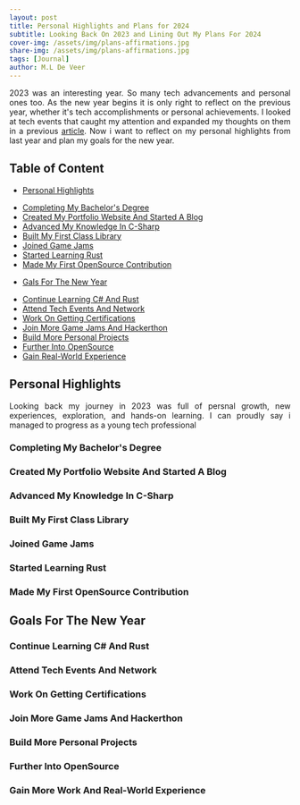 ```yaml
---
layout: post
title: Personal Highlights and Plans for 2024
subtitle: Looking Back On 2023 and Lining Out My Plans For 2024
cover-img: /assets/img/plans-affirmations.jpg
share-img: /assets/img/plans-affirmations.jpg
tags: [Journal]
author: M.L De Veer
---
```


<div align="justify">2023 was an interesting year. So many tech advancements and personal ones too. As the new year begins it is only right to reflect on the previous year, whether it's tech accomplishments or personal achievements. I looked at tech events that caught my attention and expanded my thoughts on them in a previous <a href="https://maame-deveer.github.io/techhollow/2024-01-10-highlights-in-tech-in-2023/" target="_blank">article</a>. Now i want to reflect on my personal highlights from last year and plan my goals for the new year.</div>


## Table of Content

- [Personal Highlights](#personal)
* [Completing My Bachelor's Degree](#degree)
* [Created My Portfolio Website And Started A Blog](#portfolio-and-blog)
* [Advanced My Knowledge In C-Sharp](#learned-csharp)
* [Built My First Class Library](#classlib)
* [Joined Game Jams](#gamejams)
* [Started Learning Rust](#learned-rust)
* [Made My First OpenSource Contribution](#first-opensource-contribution)

- [Gals For The New Year](#2024goals)
* [Continue Learning C# And Rust](#continue-learning-csharp-and-rust)
* [Attend Tech Events And Network ](#networking)
* [Work On Getting Certifications](#certifications)
* [Join More Game Jams And Hackerthon](#gamejams-and-hackerthons)
* [Build More Personal Projects](#projects)
* [Further Into OpenSource](#opensource-involvement)
* [Gain Real-World Experience](#work-experience)


<a id="personal"></a>
## Personal Highlights

<div align="justify"> Looking back my journey in 2023 was full of persnal growth, new experiences, exploration, and hands-on learning. I can proudly say i managed to progress as a young tech professional </div>

<a id="degree"></a>
### Completing My Bachelor's Degree

<div align="justify"></div>

<a id="portfolio-and-blog"></a>
### Created My Portfolio Website And Started A Blog

<div align="justify"></div>

<a id="learned-csharp"></a>
### Advanced My Knowledge In C-Sharp

<div align="justify"></div>

<a id="classlib"></a>
### Built My First Class Library

<div align="justify"></div>

<a id="gamejams"></a>
### Joined Game Jams

<div align="justify"></div>

<a id="learned-rust"></a>
### Started Learning Rust

<div align="justify"></div>

<a id="first-opensource-contribution"></a>
### Made My First OpenSource Contribution

<div align="justify"></div>


<a id="2024goals"></a>
## Goals For The New Year

<div align="justify"></div>

<a id="continue-learning-csharp-and-rust"></a>
### Continue Learning C# And Rust

<div align="justify"></div>

<a id="networking"></a>
### Attend Tech Events And Network 

<div align="justify"></div>

<a id="certifications"></a>
### Work On Getting Certifications

<div align="justify"></div>

<a id="gamejams-and-hackerthons"></a>
### Join More Game Jams And Hackerthon

<div align="justify"></div>

<a id="projects"></a>
### Build More Personal Projects

<div align="justify"></div>

<a id="opensource-involvement"></a>
### Further Into OpenSource

<div align="justify"></div>

<a id="work-experience"></a>
### Gain More Work And Real-World Experience

<div align="justify"></div>